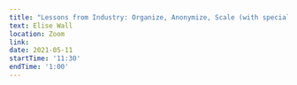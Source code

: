```yaml
---
title: "Lessons from Industry: Organize, Anonymize, Scale (with special guest, purrr)"
text: Elise Wall
location: Zoom
link:
date: 2021-05-11
startTime: '11:30'
endTime: '1:00'
---
```

